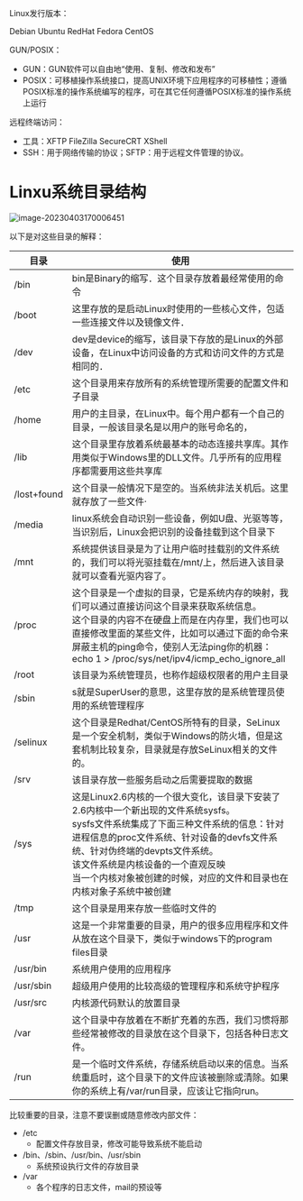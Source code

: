 Linux发行版本：

Debian Ubuntu RedHat Fedora CentOS

GUN/POSIX：

- GUN：GUN软件可以自由地“使用、复制、修改和发布”
- POSIX：可移植操作系统接口，提高UNIX环境下应用程序的可移植性；遵循POSIX标准的操作系统编写的程序，可在其它任何遵循POSIX标准的操作系统上运行

远程终端访问：

- 工具：XFTP FileZilla SecureCRT XShell
- SSH：用于网络传输的协议；SFTP：用于远程文件管理的协议。

# Linxu系统目录结构

![image-20230403170006451](E:\personal\CSLibrary\09_Linux\imgs\image-20230403170006451.png)

以下是对这些目录的解释：

| 目录        | 使用                                                         |
| ----------- | ------------------------------------------------------------ |
| /bin        | bin是Binary的缩写．这个目录存放着最经常使用的命令            |
| /boot       | 这里存放的是启动Linux时使用的一些核心文件，包适一些连接文件以及镜像文件． |
| /dev        | dev是device的缩写，该目录下存放的是Linux的外部设备，在Linux中访问设备的方式和访问文件的方式是相同的． |
| /etc        | 这个目录用来存放所有的系统管理所需要的配置文件和子目录       |
| /home       | 用户的主目录，在Linux中。每个用户都有一个自己的目录，一般该目录名是以用户的账号命名的， |
| /lib        | 这个目录里存放着系统最基本的动态连接共享库。其作用类似于Windows里的DLL文件。几乎所有的应用程序都需要用这些共享库 |
| /lost+found | 这个目录一般情况下是空的。当系统非法关机后。这里就存放了一些文件· |
| /media      | linux系统会自动识别一些设备，例如U盘、光驱等等，当识别后，Linux会把识别的设备挂载到这个目录下 |
| /mnt        | 系统提供该目录是为了让用户临时挂载别的文件系统的，我们可以将光驱挂载在/mnt/上，然后进入该目录就可以查看光驱内容了。 |
| /proc       | 这个目录是一个虚拟的目录，它是系统内存的映射，我们可以通过直接访问这个目录来获取系统信息。<br/>这个目录的内容不在硬盘上而是在内存里，我们也可以直接修改里面的某些文件，比如可以通过下面的命令来屏蔽主机的ping命令，使别人无法ping你的机器：<br/>echo 1 > /proc/sys/net/ipv4/icmp_echo_ignore_all |
| /root       | 该目录为系统管理员，也称作超级权限者的用户主目录             |
| /sbin       | s就是SuperUser的意思，这里存放的是系统管理员使用的系统管理程序 |
| /selinux    | 这个目录是Redhat/CentOS所特有的目录，SeLinux是一个安全机制，类似于Windows的防火墙，但是这套机制比较复杂，目录就是存放SeLinux相关的文件的。 |
| /srv        | 该目录存放一些服务启动之后需要提取的数据                     |
| /sys        | 这是Linux2.6内核的一个很大变化，该目录下安装了2.6内核中一个新出现的文件系统sysfs。<br/>sysfs文件系统集成了下面三种文件系统的信息：针对进程信息的proc文件系统、针对设备的devfs文件系统、针对伪终端的devpts文件系统。<br/>该文件系统是内核设备的一个直观反映<br/>当一个内核对象被创建的时候，对应的文件和目录也在内核对象子系统中被创建 |
| /tmp        | 这个目录是用来存放一些临时文件的                             |
| /usr        | 这是一个非常重要的目录，用户的很多应用程序和文件从放在这个目录下，类似于windows下的program files目录 |
| /usr/bin    | 系统用户使用的应用程序                                       |
| /usr/sbin   | 超级用户使用的比较高级的管理程序和系统守护程序               |
| /usr/src    | 内核源代码默认的放置目录                                     |
| /var        | 这个目录中存放着在不断扩充着的东西，我们习惯将那些经常被修改的目录放在这个目录下，包括各种日志文件。 |
| /run        | 是一个临时文件系统，存储系统启动以来的信息。当系统重启时，这个目录下的文件应该被删除或清除。如果你的系统上有/var/run目录，应该让它指向run。<br/> |

比较重要的目录，注意不要误删或随意修改内部文件：

- /etc
  - 配置文件存放目录，修改可能导致系统不能启动
- /bin、/sbin、/usr/bin、/usr/sbin
  - 系统预设执行文件的存放目录
- /var
  - 各个程序的日志文件，mail的预设等
